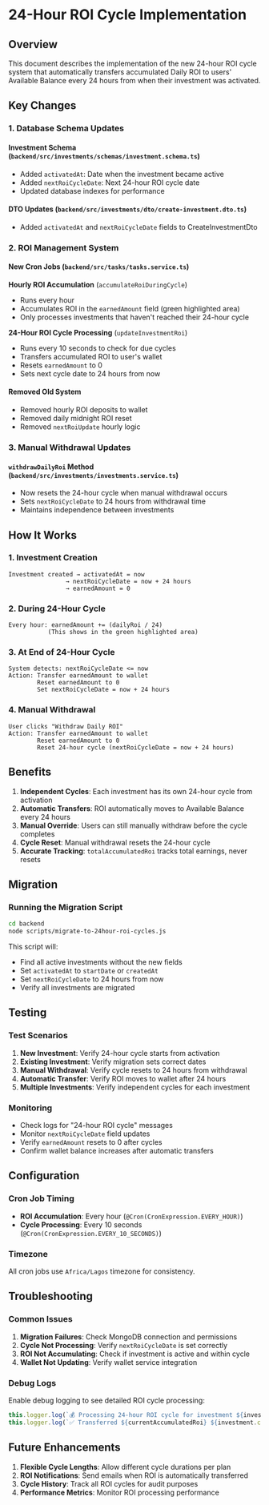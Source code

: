 # 24-Hour ROI Cycle Implementation

## Overview

This document describes the implementation of the new 24-hour ROI cycle system that automatically transfers accumulated Daily ROI to users' Available Balance every 24 hours from when their investment was activated.

## Key Changes

### 1. Database Schema Updates

#### Investment Schema (`backend/src/investments/schemas/investment.schema.ts`)
- Added `activatedAt`: Date when the investment became active
- Added `nextRoiCycleDate`: Next 24-hour ROI cycle date
- Updated database indexes for performance

#### DTO Updates (`backend/src/investments/dto/create-investment.dto.ts`)
- Added `activatedAt` and `nextRoiCycleDate` fields to CreateInvestmentDto

### 2. ROI Management System

#### New Cron Jobs (`backend/src/tasks/tasks.service.ts`)

**Hourly ROI Accumulation** (`accumulateRoiDuringCycle`)
- Runs every hour
- Accumulates ROI in the `earnedAmount` field (green highlighted area)
- Only processes investments that haven't reached their 24-hour cycle

**24-Hour ROI Cycle Processing** (`updateInvestmentRoi`)
- Runs every 10 seconds to check for due cycles
- Transfers accumulated ROI to user's wallet
- Resets `earnedAmount` to 0
- Sets next cycle date to 24 hours from now

#### Removed Old System
- Removed hourly ROI deposits to wallet
- Removed daily midnight ROI reset
- Removed `nextRoiUpdate` hourly logic

### 3. Manual Withdrawal Updates

#### `withdrawDailyRoi` Method (`backend/src/investments/investments.service.ts`)
- Now resets the 24-hour cycle when manual withdrawal occurs
- Sets `nextRoiCycleDate` to 24 hours from withdrawal time
- Maintains independence between investments

## How It Works

### 1. Investment Creation
```
Investment created → activatedAt = now
                → nextRoiCycleDate = now + 24 hours
                → earnedAmount = 0
```

### 2. During 24-Hour Cycle
```
Every hour: earnedAmount += (dailyRoi / 24)
           (This shows in the green highlighted area)
```

### 3. At End of 24-Hour Cycle
```
System detects: nextRoiCycleDate <= now
Action: Transfer earnedAmount to wallet
        Reset earnedAmount to 0
        Set nextRoiCycleDate = now + 24 hours
```

### 4. Manual Withdrawal
```
User clicks "Withdraw Daily ROI"
Action: Transfer earnedAmount to wallet
        Reset earnedAmount to 0
        Reset 24-hour cycle (nextRoiCycleDate = now + 24 hours)
```

## Benefits

1. **Independent Cycles**: Each investment has its own 24-hour cycle from activation
2. **Automatic Transfers**: ROI automatically moves to Available Balance every 24 hours
3. **Manual Override**: Users can still manually withdraw before the cycle completes
4. **Cycle Reset**: Manual withdrawal resets the 24-hour cycle
5. **Accurate Tracking**: `totalAccumulatedRoi` tracks total earnings, never resets

## Migration

### Running the Migration Script
```bash
cd backend
node scripts/migrate-to-24hour-roi-cycles.js
```

This script will:
- Find all active investments without the new fields
- Set `activatedAt` to `startDate` or `createdAt`
- Set `nextRoiCycleDate` to 24 hours from now
- Verify all investments are migrated

## Testing

### Test Scenarios
1. **New Investment**: Verify 24-hour cycle starts from activation
2. **Existing Investment**: Verify migration sets correct dates
3. **Manual Withdrawal**: Verify cycle resets to 24 hours from withdrawal
4. **Automatic Transfer**: Verify ROI moves to wallet after 24 hours
5. **Multiple Investments**: Verify independent cycles for each investment

### Monitoring
- Check logs for "24-hour ROI cycle" messages
- Monitor `nextRoiCycleDate` field updates
- Verify `earnedAmount` resets to 0 after cycles
- Confirm wallet balance increases after automatic transfers

## Configuration

### Cron Job Timing
- **ROI Accumulation**: Every hour (`@Cron(CronExpression.EVERY_HOUR)`)
- **Cycle Processing**: Every 10 seconds (`@Cron(CronExpression.EVERY_10_SECONDS)`)

### Timezone
All cron jobs use `Africa/Lagos` timezone for consistency.

## Troubleshooting

### Common Issues
1. **Migration Failures**: Check MongoDB connection and permissions
2. **Cycle Not Processing**: Verify `nextRoiCycleDate` is set correctly
3. **ROI Not Accumulating**: Check if investment is active and within cycle
4. **Wallet Not Updating**: Verify wallet service integration

### Debug Logs
Enable debug logging to see detailed ROI cycle processing:
```typescript
this.logger.log(`💰 Processing 24-hour ROI cycle for investment ${investment._id}`);
this.logger.log(`✅ Transferred ${currentAccumulatedRoi} ${investment.currency} ROI to wallet`);
```

## Future Enhancements

1. **Flexible Cycle Lengths**: Allow different cycle durations per plan
2. **ROI Notifications**: Send emails when ROI is automatically transferred
3. **Cycle History**: Track all ROI cycles for audit purposes
4. **Performance Metrics**: Monitor ROI processing performance
